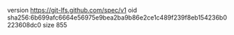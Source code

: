 version https://git-lfs.github.com/spec/v1
oid sha256:6b699afc6664e56975e9bea2ba9b86e2ce1c489f239f8eb154236b0223608dc0
size 855
